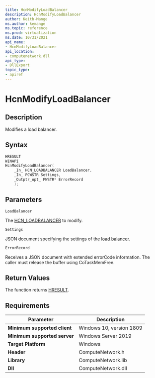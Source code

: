```yaml
---
title: HcnModifyLoadBalancer
description: HcnModifyLoadBalancer
author: Keith-Mange
ms.author: kemange
ms.topic: reference
ms.prod: virtualization
ms.date: 10/31/2021
api_name:
- HcnModifyLoadBalancer
api_location:
- computenetwork.dll
api_type:
- DllExport
topic_type:
- apiref
---
```

# HcnModifyLoadBalancer

## Description

Modifies a load balancer.

## Syntax

```cpp
HRESULT
WINAPI
HcnModifyLoadBalancer(
    _In_ HCN_LOADBALANCER LoadBalancer,
    _In_ PCWSTR Settings,
    _Outptr_opt_ PWSTR* ErrorRecord
    );
```

## Parameters

`LoadBalancer`

The [HCN\_LOADBALANCER](./HCN_LOADBALANCER.md) to modify.

`Settings`

JSON document specifying the settings of the [load balancer](./../HNS_Schema.md#HostComputeLoadBalancer).

`ErrorRecord`

Receives a JSON document with extended errorCode information. The caller must release the buffer using CoTaskMemFree.

## Return Values

The function returns [HRESULT](./HCNHResult.md).

## Requirements

|Parameter|Description|
|---|---|
| **Minimum supported client** | Windows 10, version 1809 |
| **Minimum supported server** | Windows Server 2019 |
| **Target Platform** | Windows |
| **Header** | ComputeNetwork.h |
| **Library** | ComputeNetwork.lib |
| **Dll** | ComputeNetwork.dll |







